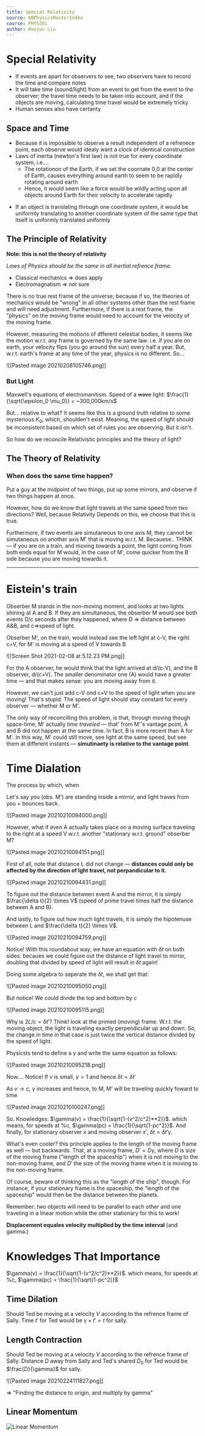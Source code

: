 ```yaml
---
title: Special Relativity
source: KBPhysicsMasterIndex
course: PHYS201
author: Houjun Liu
---
```


# Special Relativity

* If events are apart for observers to see, two observers have to record the time and compare notes
* It will take time (sound/light) from an event to get from the event to the observer; the travel time needs to be taken into account, and if the objects are moving, calculating time travel would be extremely tricky
* Human senses also have certanty

## Space and Time
* Because it is impossible to observe a result independent of a refrenece point, each observe would idealy want a clock of identical construction
* Laws of inertia (newton's first law) is not true for every coordinate system, i.e....
	* The rotationon of the Earth, if we set the coornate 0,0 at the center of Earth,  causes everything around earth to seem to be rapidly rotating around earth
	* Hence, it would seem like a force would be wildly acting upon all objects around Earth for their velocity to accelerate rapidly

- If an object is translating through one coordinate system, it would be uniformly translating to another coordinate system of the same type that itself is uniformly translated uniformly 

## The Principle of Relativity
**Note: this is not the theory of relativity**

_Laws of Physics should be the same in all inertial refrence frame._

- Classical mechanics => does apply
- Electromagnatism => not sure


There is no true rest frame of the universe; because if so, the theories of mechanics would be "wrong" in all other systems other than the rest frame and will need adjustment. Furthermore, if there is a rest frame, the "physics" on the moving frame would need to account for the velocity of the moving frame.

However, measuring the motions of dfferent celestial bodies, it seems like the motion w.r.t. any frame is governed by the same law. i.e. if you are on earth, your velocity flips (you go around the sun) every half a year. But, w.r.t. earth's frame at any time of the year, physics is no different. So...

![[Pasted image 20210208105746.png]]

### But Light
Maxwell's equations of electromanitism. Speed of a ~~wave~~ light: $\frac{1}{\sqrt{\epsilon_0 \mu_0}} = ~300,000km/s$

But... relative to what? It seems like this is a ground truth relative to some mysterious $K_0$, which, shoulden't exist. Meaning, the speed of light should be inconsistent based on which set of rules you are observing. But it isn't.

So how do we reconcile Relativistic principles and the theory of light?

## The Theory of Relativity
### When does the same time happen?
Put a guy at the midpoint of two things, put up some mirrors, and observe if two things happen at once.

However, how do we know that light travels at the same speed from two directions? Well, because Relativity Depends on this, we choose that this is true.

Furthermore, if two events are simutaneous to one axis M, they cannot be simutaneous on another axis M' that is moving w.r.t. M. Becauese.. THINK — if you are on a train, and moving towards a point, the light coming from both ends equal for M would, in the case of M', come quicker from the B side because you are moving towards it. 

***

# Eistein's train 
Obserber M stands in the non-moving moment, and looks at two lights shining at A and B. If they are simultaneous, the obserber M would see both events D/c seconds after they happened, where D => distance between A&B, and c=>speed of light.

Obserber M', on the train, would instead see the left light at c-V, the rgiht c+V, for M' is moving at a speed of V towards B

![[Screen Shot 2021-02-08 at 5.12.23 PM.png]]

For the A observer, he would think that the light arrived at d/(c-V), and the B observer, d/(c+V). The smaller denominator one (A) would have a greater time — and that makes sense: you are moving away from it.

However, we can't just add c-V ond c+V to the speed of light when you are moving! That's stupid. The speed of light should stay constant for every observer — whether M or M'.

The only way of reconcilling this problem, is that, through moving though space-time, M' actually *time traveled* — that' from M''s vantage point, A and B did not happen at the same time. In fact, B is more recent than A for M'. In this way, M' could still move, see light at the same speed, but see them at different instants — **simutinaety is relative to the vantage point**.

# Time Dialation
The process by which, when 

Let's say you (obs. M') are standing inside a mirror, and light traves from you + bounces back.

![[Pasted image 20210210094000.png]]

However, what if even A actually takes place on a moving surface traveling to the right at a speed V w.r.t. another "stationary w.r.t. ground" obserber M?

![[Pasted image 20210210094151.png]]

First of all, note that distance L did not change — **distances could only be affected by the direction of lght travel, not perpandicular to it.**

![[Pasted image 20210210094431.png]]

To figure out the distance between event A and the mirror, it is simply $\frac{\delta t}{2} \times V$ (speed of prime travel times half the distance between A and B).

And lastly, to figure out how much light travels, it is simply the hipotenuse between L and $\frac{\delta t}{2} \times V$.

![[Pasted image 20210210094759.png]]

Notice! With this roundabout way, we have an equation with $\delta t$ on both sides: becaues we could figure out the distance of light travel to mirror, doubling that divided by speed of light will result in $\delta t$ again!

Doing some algebra to seperate the $\delta t$, we shall get that:

![[Pasted image 20210210095050.png]]

But notice! We could divide the top and bottom by $c$

![[Pasted image 20210210095115.png]]

Why is $2L/c = \delta t'$? Think! look at the primed (moving) frame. W.r.t. the moving object, the light is traveling exactly perpendicular up and down. So, the change in time in that case is just twice the vertical distance divided by the speed of light.

Physicsts tend to define a $\gamma$ and write the same equation as follows: 

![[Pasted image 20210210095218.png]]

Now.... Notice! If $v$ is small, $\gamma=1$  and hence $\delta t = \delta t'$

As $v \to c$, $\gamma$ increases and hence, to M, M' will be traveling quickly foward to time 

![[Pasted image 20210210100247.png]]

So. Knowledges: $\gamma(v) = \frac{1}{\sqrt{1-(v^2/c^2)**2}}$. which means, for speeds at %c, $\gamma(pc) = \frac{1}{\sqrt{1-pc^2}}$. And finally, for stationary observer $x$ and moving observer $x'$, $\delta t  = \delta t' \gamma$.

What's even cooler? this principle applies to the length of the moving frame as well — but backwards. That, at a moving frame, $D' = D \gamma$, where $D$ is size of the moving frame ("length of the spaceship") when it is not moving to the non-moving frame, and $D'$ the size of the moving frame when it is moving to the non-moving frame.

Of course, beware of thinking this as the "length of the ship", though. For instance, if your stationary frame is the spaceship, the "length of the spaceship" would then be the distance between the planets.

Remember: two objects will need to be parallel to each other and one traveling in a linear motion while the other stationary for this to work!

**Displacement equales velocity multiplied by the time interval** (and gamma.)


# Knowledges That Importance
$\gamma(v) = \frac{1}{\sqrt{1-(v^2/c^2)**2}}$. which means, for speeds at %c, $\gamma(pc) = \frac{1}{\sqrt{1-pc^2}}$

## Time Dilation
Should Ted be moving at a velocity $V$ according to the refrence frame of Sally. Time $t'$ for Ted would be $\gamma \times t' = t$ for sally.

## Length Contraction
Should Ted be moving at a velocity $V$ according to the refrence frame of Sally. Distance $D$ away from Sally and Ted's shared $D_0$ for Ted would be $\frac{D}{\gamma}$ for sally.

![[Pasted image 20210224111827.png]]

=> "Finding the distance to origin, and multiply by gamma"

## Linear Momentum
![Linear Momentum](2020PHYS201/linearmomentum.png)


